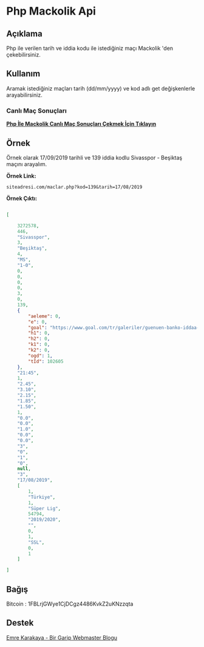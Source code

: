 # Php Mackolik Api
## Açıklama

Php ile verilen tarih ve iddia kodu ile istediğiniz maçı Mackolik 'den çekebilirsiniz.

## Kullanım

Aramak istediğiniz maçları tarih (dd/mm/yyyy) ve kod adlı get değişkenlerle arayabilirsiniz.

### Canlı Maç Sonuçları

**[Php İle Mackolik Canlı Maç Sonuçları Çekmek İçin Tıklayın](https://github.com/EmreKara5aya/Php-Mackolik-Api/blob/master/canlisonuclar.md "Php İle Mackolik Canlı Maç Sonuçları Çekmek İçin Tıklayın")**
## Örnek

Örnek olarak 17/09/2019 tarihli ve 139 iddia kodlu Sivasspor - Beşiktaş maçını arayalım.

**Örnek Link:** 

    siteadresi.com/maclar.php?kod=139&tarih=17/08/2019

**Örnek Çıktı:**
```json

[

    3272578,
    446,
    "Sivasspor",
    3,
    "Beşiktaş",
    4,
    "MS",
    "1-0",
    0,
    0,
    0,
    0,
    3,
    0,
    139,
    {
        "aeleme": 0,
        "e": 0,
        "goal": "https://www.goal.com/tr/galeriler/guenuen-banko-iddaa-kuponlari-bahis-kuponlari-banko-maclar/1/559o1i5wyikc1jj1av5ee4yvq",
        "h1": 0,
        "h2": 0,
        "k1": 0,
        "k2": 0,
        "ogd": 1,
        "tId": 102605
    },
    "21:45",
    1,
    "2.45",
    "3.10",
    "2.15",
    "1.85",
    "1.50",
    1,
    "0.0",
    "0.0",
    "1.0",
    "0.0",
    "0.0",
    "3",
    "0",
    "1",
    "0",
    null,
    "3",
    "17/08/2019",
    [
        1,
        "Türkiye",
        1,
        "Süper Lig",
        54794,
        "2019/2020",
        "",
        0,
        1,
        "SSL",
        0,
        1
    ]

]

```

## Bağış

Bitcoin : 1FBLrjGWye1CjDCgz4486KvkZ2uKNzzqta

## Destek

[Emre Karakaya - Bir Garip Webmaster Blogu](https://www.emrekarakaya.com.tr/ "Emre Karakaya - Bir Garip Webmaster Blogu")
